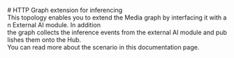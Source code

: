 # HTTP Graph extension for inferencing
This topology enables you to extend the Media graph by interfacing it with an External AI module. In addition the graph collects the inference events from the external AI module and publishes them onto the Hub.
You can read more about the scenario in this documentation page.

<br>
<p align="center">
  <img src="./topology.png" title="Analyze video via external AI and publish inference events to Hub"/>
</p>
<br>

